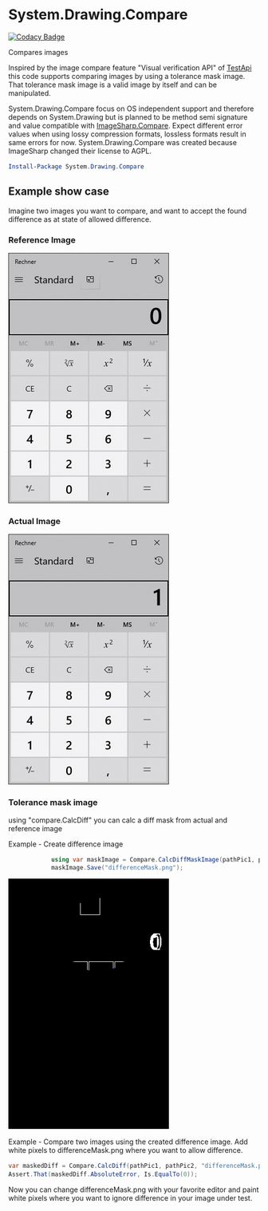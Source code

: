 # System.Drawing.Compare

[![Codacy Badge](https://api.codacy.com/project/badge/Grade/047661adb1e34391894f09c6583ec4af)](https://app.codacy.com/gh/Codeuctivity/System.Drawing.Compare?utm_source=github.com&utm_medium=referral&utm_content=Codeuctivity/System.Drawing.Compare&utm_campaign=Badge_Grade_Dashboard)

Compares images

Inspired by the image compare feature "Visual verification API" of [TestApi](https://blogs.msdn.microsoft.com/ivo_manolov/2009/04/20/introduction-to-testapi-part-3-visual-verification-apis/) this code supports comparing images by using a tolerance mask image. That tolerance mask image is a valid image by itself and can be manipulated.

System.Drawing.Compare focus on OS independent support and therefore depends on System.Drawing but is planned to be method semi signature and value compatible with [ImageSharp.Compare](https://github.com/Codeuctivity/ImageSharp.Compare). Expect different error values when using lossy compression formats, lossless formats result in same errors for now. System.Drawing.Compare was created because ImageSharp changed their license to AGPL.

```PowerShell
Install-Package System.Drawing.Compare
```

## Example show case

Imagine two images you want to compare, and want to accept the found difference as at state of allowed difference.

### Reference Image

![actual image](./Compare.Tests/TestData/Calc0.jpg "Refernce Image")

### Actual Image

![actual image](./Compare.Tests/TestData/Calc1.jpg "Refernce Image")

### Tolerance mask image

using "compare.CalcDiff" you can calc a diff mask from actual and reference image

Example - Create difference image

```csharp
            using var maskImage = Compare.CalcDiffMaskImage(pathPic1, pathPic2);
            maskImage.Save("differenceMask.png");
```

![differenceMask.png](./Compare.Tests/TestData/differenceMask.png "differenceMask.png")

Example - Compare two images using the created difference image. Add white pixels to  differenceMask.png where you want to allow difference.

```csharp
var maskedDiff = Compare.CalcDiff(pathPic1, pathPic2, "differenceMask.png");
Assert.That(maskedDiff.AbsoluteError, Is.EqualTo(0));
```

Now you can change differenceMask.png with your favorite editor and paint white pixels where you want to ignore difference in your image under test.